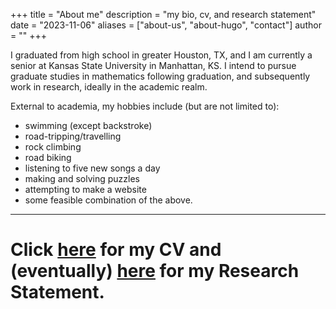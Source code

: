+++
title = "About me"
description = "my bio, cv, and research statement"
date = "2023-11-06"
aliases = ["about-us", "about-hugo", "contact"]
author = ""
+++

I graduated from high school in greater Houston, TX, and I am currently a senior at Kansas State University in Manhattan, KS. I intend to pursue graduate studies in mathematics following graduation, and subsequently work in research, ideally in the academic realm.

External to academia, my hobbies include (but are not limited to):

- swimming (except backstroke)
- road-tripping/travelling
- rock climbing
- road biking
- listening to five new songs a day
- making and solving puzzles
- attempting to make a website
- some feasible combination of the above.

---
# Click [here](../assets/cvp11-13-23.pdf) for my CV and (eventually) [here]() for my Research Statement.